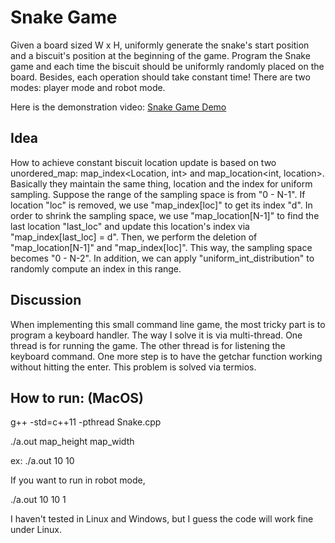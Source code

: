 # Snake Game
Given a board sized W x H, uniformly generate the snake's start position and a biscuit's position at the beginning of the game. 
Program the Snake game and each time the biscuit should be uniformly randomly placed on the board. 
Besides, each operation should take constant time! There are two modes: player mode and robot mode.

Here is the demonstration video: [Snake Game Demo](https://youtu.be/qkfW57sHXrc)

## Idea
How to achieve constant biscuit location update is based on two unordered_map: map_index<Location, int> and map_location<int, location>. Basically they maintain the same thing, location and the index for uniform sampling. Suppose the range of the sampling space is from "0 - N-1". If location "loc" is removed, we use "map_index[loc]" to get its index "d". In order to shrink the sampling space, we use "map_location[N-1]" to find the last location "last_loc" and update this location's index via "map_index[last_loc] = d". Then, we perform the deletion of "map_location[N-1]" and "map_index[loc]". This way, the sampling space becomes "0 - N-2". In addition, we can apply "uniform_int_distribution" to randomly compute an index in this range.

## Discussion
When implementing this small command line game, the most tricky part is to program a keyboard handler. The way I solve it is via multi-thread. One thread is for running the game. The other thread is for listening the keyboard command. One more step is to have the getchar function working without hitting the enter. This problem is solved via termios.

## How to run: (MacOS)
g++ -std=c++11 -pthread Snake.cpp

./a.out map_height map_width

ex: ./a.out 10 10

If you want to run in robot mode,

./a.out 10 10 1

I haven't tested in Linux and Windows, but I guess the code will work fine under Linux.
